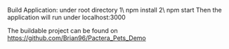 Build Application:
under root directory
1\ npm install
2\ npm start
Then the application will run under localhost:3000

The buildable project can be found on https://github.com/Brian96/Pactera_Pets_Demo